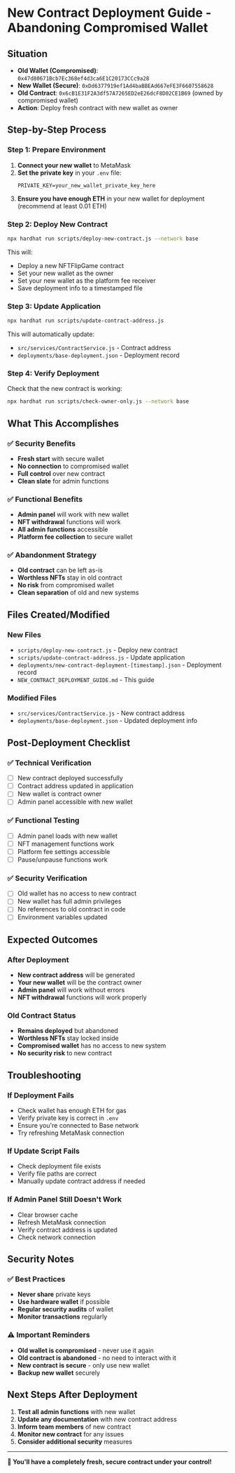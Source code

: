 # New Contract Deployment Guide - Abandoning Compromised Wallet

## Situation
- **Old Wallet (Compromised)**: `0x47d80671Bcb7Ec368ef4d3ca6E1C20173CCc9a28`
- **New Wallet (Secure)**: `0xDd6377919ef1Ad4baBBEAd667eFE3F6607558628`
- **Old Contract**: `0x6cB1E31F2A3df57A7265ED2eE26dcF8D02CE1B69` (owned by compromised wallet)
- **Action**: Deploy fresh contract with new wallet as owner

## Step-by-Step Process

### Step 1: Prepare Environment
1. **Connect your new wallet** to MetaMask
2. **Set the private key** in your `.env` file:
   ```env
   PRIVATE_KEY=your_new_wallet_private_key_here
   ```
3. **Ensure you have enough ETH** in your new wallet for deployment (recommend at least 0.01 ETH)

### Step 2: Deploy New Contract
```bash
npx hardhat run scripts/deploy-new-contract.js --network base
```

This will:
- Deploy a new NFTFlipGame contract
- Set your new wallet as the owner
- Set your new wallet as the platform fee receiver
- Save deployment info to a timestamped file

### Step 3: Update Application
```bash
npx hardhat run scripts/update-contract-address.js
```

This will automatically update:
- `src/services/ContractService.js` - Contract address
- `deployments/base-deployment.json` - Deployment record

### Step 4: Verify Deployment
Check that the new contract is working:
```bash
npx hardhat run scripts/check-owner-only.js --network base
```

## What This Accomplishes

### ✅ Security Benefits
- **Fresh start** with secure wallet
- **No connection** to compromised wallet
- **Full control** over new contract
- **Clean slate** for admin functions

### ✅ Functional Benefits
- **Admin panel** will work with new wallet
- **NFT withdrawal** functions will work
- **All admin functions** accessible
- **Platform fee collection** to secure wallet

### ✅ Abandonment Strategy
- **Old contract** can be left as-is
- **Worthless NFTs** stay in old contract
- **No risk** from compromised wallet
- **Clean separation** of old and new systems

## Files Created/Modified

### New Files
- `scripts/deploy-new-contract.js` - Deploy new contract
- `scripts/update-contract-address.js` - Update application
- `deployments/new-contract-deployment-[timestamp].json` - Deployment record
- `NEW_CONTRACT_DEPLOYMENT_GUIDE.md` - This guide

### Modified Files
- `src/services/ContractService.js` - New contract address
- `deployments/base-deployment.json` - Updated deployment info

## Post-Deployment Checklist

### ✅ Technical Verification
- [ ] New contract deployed successfully
- [ ] Contract address updated in application
- [ ] New wallet is contract owner
- [ ] Admin panel accessible with new wallet

### ✅ Functional Testing
- [ ] Admin panel loads with new wallet
- [ ] NFT management functions work
- [ ] Platform fee settings accessible
- [ ] Pause/unpause functions work

### ✅ Security Verification
- [ ] Old wallet has no access to new contract
- [ ] New wallet has full admin privileges
- [ ] No references to old contract in code
- [ ] Environment variables updated

## Expected Outcomes

### After Deployment
- **New contract address** will be generated
- **Your new wallet** will be the contract owner
- **Admin panel** will work without errors
- **NFT withdrawal** functions will work properly

### Old Contract Status
- **Remains deployed** but abandoned
- **Worthless NFTs** stay locked inside
- **Compromised wallet** has no access to new system
- **No security risk** to new contract

## Troubleshooting

### If Deployment Fails
- Check wallet has enough ETH for gas
- Verify private key is correct in `.env`
- Ensure you're connected to Base network
- Try refreshing MetaMask connection

### If Update Script Fails
- Check deployment file exists
- Verify file paths are correct
- Manually update contract address if needed

### If Admin Panel Still Doesn't Work
- Clear browser cache
- Refresh MetaMask connection
- Verify contract address is updated
- Check network connection

## Security Notes

### ✅ Best Practices
- **Never share** private keys
- **Use hardware wallet** if possible
- **Regular security audits** of wallet
- **Monitor transactions** regularly

### ⚠️ Important Reminders
- **Old wallet is compromised** - never use it again
- **Old contract is abandoned** - no need to interact with it
- **New contract is secure** - only use new wallet
- **Backup new wallet** securely

## Next Steps After Deployment

1. **Test all admin functions** with new wallet
2. **Update any documentation** with new contract address
3. **Inform team members** of new contract
4. **Monitor new contract** for any issues
5. **Consider additional security** measures

---

**🎉 You'll have a completely fresh, secure contract under your control!**
